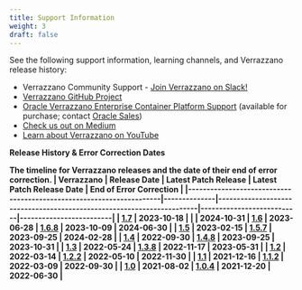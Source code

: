 ```yaml
---
title: Support Information
weight: 3
draft: false
---
```


See the following support information, learning channels, and Verrazzano release history:

* Verrazzano Community Support - [Join Verrazzano on Slack!](https://bit.ly/verrazzano-slack)
* [Verrazzano GitHub Project](https://github.com/verrazzano/verrazzano/issues)
* [Oracle Verrazzano Enterprise Container Platform Support](https://support.oracle.com/epmos/faces/DocumentDisplay?id=2794708) (available for purchase; contact [Oracle Sales](https://www.oracle.com/corporate/contact/))
* [Check us out on Medium](https://medium.com/verrazzano)
* [Learn about Verrazzano on YouTube](https://www.youtube.com/@verrazzano_io)


<b>Release History & Error Correction Dates<b>

The timeline for Verrazzano releases and the date of their end of error correction.
| Verrazzano                                                          | Release Date | Latest Patch Release                                                  | Latest Patch Release Date | End of Error Correction |
|---------------------------------------------------------------------|--------------|-----------------------------------------------------------------------|---------------------------|-------------------------|
| [1.7](https://github.com/verrazzano/verrazzano/releases/tag/v1.7.0) | 2023-10-18   |                                                                       |                           | 2024-10-31
| [1.6](https://github.com/verrazzano/verrazzano/releases/tag/v1.6.0) | 2023-06-28   | [1.6.8](https://github.com/verrazzano/verrazzano/releases/tag/v1.6.8) | 2023-10-09                | 2024-06-30             |
| [1.5](https://github.com/verrazzano/verrazzano/releases/tag/v1.5.0) | 2023-02-15   | [1.5.7](https://github.com/verrazzano/verrazzano/releases/tag/v1.5.7) | 2023-09-25                | 2024-02-28              |
| [1.4](https://github.com/verrazzano/verrazzano/releases/tag/v1.4.0) | 2022-09-30   | [1.4.8](https://github.com/verrazzano/verrazzano/releases/tag/v1.4.8) | 2023-09-25                | 2023-10-31              |
| [1.3](https://github.com/verrazzano/verrazzano/releases/tag/v1.3.0) | 2022-05-24   | [1.3.8](https://github.com/verrazzano/verrazzano/releases/tag/v1.3.8) | 2022-11-17                | 2023-05-31              |
| [1.2](https://github.com/verrazzano/verrazzano/releases/tag/v1.2.0) | 2022-03-14   | [1.2.2](https://github.com/verrazzano/verrazzano/releases/tag/v1.2.2) | 2022-05-10                | 2022-11-30              |
| [1.1](https://github.com/verrazzano/verrazzano/releases/tag/v1.1.0) | 2021-12-16   | [1.1.2](https://github.com/verrazzano/verrazzano/releases/tag/v1.1.2) | 2022-03-09                | 2022-09-30              |
| [1.0](https://github.com/verrazzano/verrazzano/releases/tag/v1.0.0) | 2021-08-02   | [1.0.4](https://github.com/verrazzano/verrazzano/releases/tag/v1.0.4) | 2021-12-20                | 2022-06-30              |
